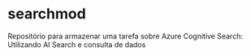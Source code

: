 # searchmod
Repositório para armazenar uma tarefa sobre Azure Cognitive Search: Utilizando AI Search e consulta de dados
